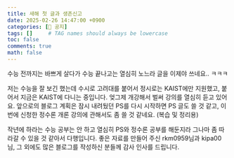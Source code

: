 ```yaml
---
title: 새해 첫 글과 생존신고
date: 2025-02-26 14:47:00 +0900
categories: [📌 공지]
tags: []     # TAG names should always be lowercase
toc: false
comments: true
math: false
---
```


수능 전까지는 바쁘게 살다가 수능 끝나고는 열심히 노느라 글을 이제야 쓰네요.. ㅋㅋㅋ

저는 수능을 잘 보긴 했는데 수시로 고려대를 붙어서 정시로는 KAIST에만 지원했고, 붙어서 지금은 KAIST에 다니는 중입니다. 엊그제 개강해서 벌써 강의를 열심히 듣고 있어요. 앞으로의 블로그 계획은 잠시 내려뒀던 PS를 다시 시작하면 PS 글도 쓸 것 같고, 이번에 신청한 정수론 개론 강의에 관해서도 좀 쓸 것 같네요. (복습 및 정리용) 

작년에 하라는 수능 공부는 안 하고 열심히 PS와 정수론 공부를 해둔지라 그나마 좀 따라갈 수 있을 것 같아서 다행입니다. 좋은 자료를 만들어 주신 rkm0959님과 kipa00님, 그 외에도 많은 블로그를 작성하신 분들께 감사 인사를 드립니다. 